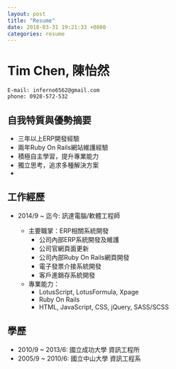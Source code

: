 ```yaml
---
layout: post
title: "Resume"
date: 2018-03-31 19:21:33 +0800
categories: resume
---
```


# Tim Chen, 陳怡然
```
E-mail: inferno6562@gmail.com
phone: 0928-572-532
```

## 自我特質與優勢摘要

* 三年以上ERP開發經驗
* 兩年Ruby On Rails網站維護經驗
* 積極自主學習，提升專業能力
* 獨立思考，追求多種解決方案
* 

## 工作經歷

* 2014/9 ~ 迄今: 訊達電腦/軟體工程師

	*	主要職掌：ERP相關系統開發
		* 公司內部ERP系統開發及維護
		* 公司官網頁面更新
		* 公司內部Ruby On Rails網頁開發
		* 電子發票介接系統開發
		* 客戶進銷存系統開發
	* 專業能力：
		* LotusScript, LotusFormula, Xpage
		* Ruby On Rails
		* HTML, JavaScript, CSS, jQuery, SASS/SCSS

## 學歷

* 2010/9 ~ 2013/6: 國立成功大學 資訊工程所
* 2005/9 ~ 2010/6: 國立中山大學 資訊工程系
